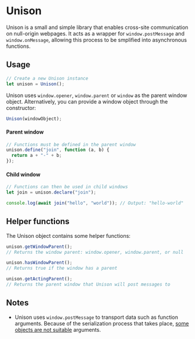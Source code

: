 # Unison
Unison is a small and simple library that enables cross-site communication on null-origin webpages. It acts as a wrapper for `window.postMessage` and `window.onMessage`, allowing this process to be smplified into asynchronous functions.


## Usage
```javascript
// Create a new Unison instance
let unison = Unison();
```
Unison uses `window.opener`, `window.parent` or `window` as the parent window object. Alternatively, you can provide a window object through the constructor:
```javascript
Unison(windowObject);
```
#### Parent window
```javascript
// Functions must be defined in the parent window
unison.define("join", function (a, b) {
  return a + "-" + b;
});
```
#### Child window
```javascript
// Functions can then be used in child windows
let join = unison.declare("join");

console.log(await join("hello", "world")); // Output: "hello-world"
```

## Helper functions
The Unison object contains some helper functions:
```javascript
unison.getWindowParent();
// Returns the window parent: window.opener, window.parent, or null

unison.hasWindowParent();
// Returns true if the window has a parent

unison.getActingParent();
// Returns the parent window that Unison will post messages to
```

## Notes
- Unison uses `window.postMessage` to transport data such as function arguments. Because of the serialization process that takes place, [some objects are not suitable](https://developer.mozilla.org/en-US/docs/Web/API/Web_Workers_API/Structured_clone_algorithm#things_that_dont_work_with_structured_clone) arguments.
